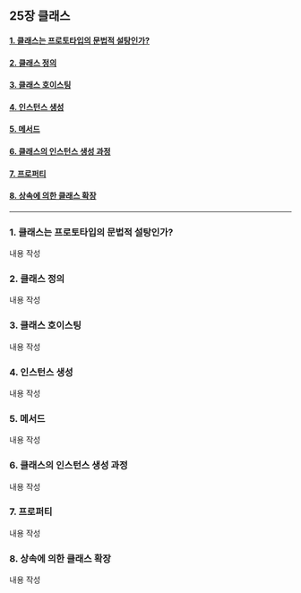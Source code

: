 ## 25장 클래스

#### [1. 클래스는 프로토타입의 문법적 설탕인가?](#1-클래스는-프로토타입의-문법적-설탕인가?-1)
#### [2. 클래스 정의](#2-클래스-정의-1)
#### [3. 클래스 호이스팅](#3-클래스-호이스팅-1)
#### [4. 인스턴스 생성](#4-인스턴스-생성-1)
#### [5. 메서드](#5-메서드-1)
#### [6. 클래스의 인스턴스 생성 과정](#6-클래스의-인스턴스-생성-과정-1)
#### [7. 프로퍼티](#7-프로퍼티-1)
#### [8. 상속에 의한 클래스 확장](#8-상속에-의한-클래스-확장-1)

***

### 1. 클래스는 프로토타입의 문법적 설탕인가?

내용 작성

### 2. 클래스 정의

내용 작성

### 3. 클래스 호이스팅

내용 작성

### 4. 인스턴스 생성

내용 작성

### 5. 메서드

내용 작성

### 6. 클래스의 인스턴스 생성 과정

내용 작성

### 7. 프로퍼티

내용 작성

### 8. 상속에 의한 클래스 확장

내용 작성


